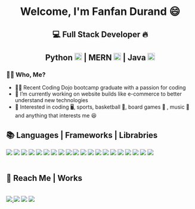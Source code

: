 # <p align="center">Welcome, I'm Fanfan Durand 😄</p>

## <p align="center">💻  Full Stack Developer 🔥</p>
## <p align="center"> Python <img width="20px" height="20px" src="https://user-images.githubusercontent.com/98227731/205742498-0fbfba0c-aeeb-409f-b6a1-dadb64f22599.png" alt="python logo"> | MERN <img width="20px" height="20px" src="https://raw.githubusercontent.com/shahzaibkhalid/mern-app-generator/master/static/logo.png" alt="mern logo"> | Java <img width="20px" height="20px" src="https://1000logos.net/wp-content/uploads/2020/09/Java-Emblem.jpg" alt="java logo">
</p>



### 👨‍💻 Who, Me?
- 👨‍🚀 Recent Coding Dojo bootcamp graduate with a passion for coding
- 🌱 I’m currently working on website builds like e-commerce to better understand new technologies
- 👀 Interested in coding 🖥️, sports, basketball 🏀, board games 🏅 , music 🎵 and anything that interests me 😆

## 📚 Languages | Frameworks | Librabries
<div>
   <img src="https://img.shields.io/badge/JavaScript-323330?style=for-the-badge&logo=javascript&logoColor=F7DF1E">
   <img src="https://img.shields.io/badge/Python-FFD43B?style=for-the-badge&logo=python&logoColor=blue">
   <img src="https://img.shields.io/badge/CSS3-1572B6?style=for-the-badge&logo=css3&logoColor=white">
   <img src="https://img.shields.io/badge/HTML5-E34F26?style=for-the-badge&logo=html5&logoColor=white">
   <img src="https://img.shields.io/badge/MongoDB-4EA94B?style=for-the-badge&logo=mongodb&logoColor=white">
   <img src="https://img.shields.io/badge/MySQL-005C84?style=for-the-badge&logo=mysql&logoColor=white">
   <img src="https://img.shields.io/badge/apache_maven-C71A36?style=for-the-badge&logo=apachemaven&logoColor=white">
   <img src="https://img.shields.io/badge/Bootstrap-563D7C?style=for-the-badge&logo=bootstrap&logoColor=white">
   <img src="https://img.shields.io/badge/Flask-000000?style=for-the-badge&logo=flask&logoColor=white">
   <img src="https://img.shields.io/badge/GitHub%20Pages-222222?style=for-the-badge&logo=GitHub%20Pages&logoColor=white">
   <img src="https://img.shields.io/badge/jQuery-0769AD?style=for-the-badge&logo=jquery&logoColor=white">
   <img src="https://img.shields.io/badge/Postman-FF6C37?style=for-the-badge&logo=Postman&logoColor=white">
   <img src="https://img.shields.io/badge/React-20232A?style=for-the-badge&logo=react&logoColor=61DAFB">
   <img src="https://img.shields.io/badge/Redux-593D88?style=for-the-badge&logo=redux&logoColor=white">
   <img src="https://img.shields.io/badge/Spring-6DB33F?style=for-the-badge&logo=spring&logoColor=white">
   <img src="https://img.shields.io/badge/GIT-E44C30?style=for-the-badge&logo=git&logoColor=white">
   <img src="https://img.shields.io/badge/Trello-%23026AA7.svg?style=for-the-badge&logo=Trello&logoColor=white">
   <img src="https://img.shields.io/badge/Codepen-000000?style=for-the-badge&logo=codepen&logoColor=white">
   <img src="https://img.shields.io/badge/Freecodecamp-%23123.svg?&style=for-the-badge&logo=freecodecamp&logoColor=green">
   <img src="https://img.shields.io/badge/Udemy-A435F0?style=for-the-badge&logo=Udemy&logoColor=white">
</div>

<br>

## 📡 Reach Me | Works

<br>
<div>
<a href="https://docs.google.com/document/d/1N7EphefSR55FSIXV40W-9z0Q4xVY7WG3hli9JmFvges/edit?usp=sharing"> <img src="https://img.shields.io/badge/Portfolio-%23000000.svg?style=for-the-badge&logo=firefox&logoColor=#FF7139"</a>
<a href="http://linkedin.com/in/fanfan-durand"><img src="https://img.shields.io/badge/LinkedIn-0077B5?style=for-the-badge&logo=linkedin&logoColor=white"></a>
<a href="mailto:durand90@live.com.com?"><img src="https://img.shields.io/badge/gmail-%23DD0031.svg?&style=for-the-badge&logo=gmail&logoColor=white"/></a>
<a href="https://codepen.io/fan2016"><img src="https://img.shields.io/badge/Codepen-000000?style=for-the-badge&logo=codepen&logoColor=white"/></a>
</div>


<!---
durand90/durand90 is a ✨ special ✨ repository because its `README.md` (this file) appears on your GitHub profile.
You can click the Preview link to take a look at your changes.
--->
